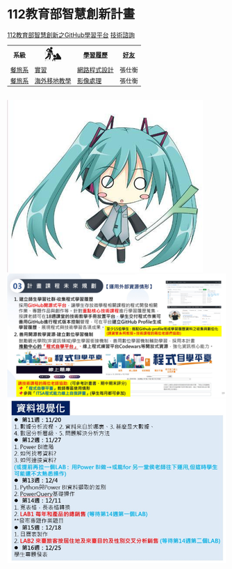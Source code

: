 # 112教育部智慧創新計畫
<a href="http://140.126.146.12:9090/GitHub2023/">112教育部智慧創新之GitHub學習平台</a>&nbsp;<a href="https://chat.openai.com/auth/login">技術諮詢</a>
<table>
<tr>
<th>系級</th>
<th><img src="working.jpeg"></th>
<th><a href="">學習履歷</a></th>
<th><a href="https://chat.openai.com/">好友</a></th>
</tr>
<tr>
<td><a href="https://lm.chu.edu.tw/index.php?Lang=zh-tw">餐旅系</a></td>
<td><a href="https://lm.chu.edu.tw/p/412-1040-117.php?Lang=zh-tw">實習</a></td>
<td><a href="https://github.com/EDHENY/Networkprogramming">網路程式設計</a></td>
<td>張仕衡</td>
</tr>
<tr>
<td><a href="https://mice.chu.edu.tw/index.php?Lang=zh-tw">餐旅系</a></td>
<td><a href="https://mice.chu.edu.tw/p/412-1041-112.php?Lang=zh-tw">海外移地教學</a></td>
<td><a href="https://github.com/EDHENY/Image-processing">影像處理</a></td>
<td>張仕衡</td>
</tr>
</table><br>
<img src="1.jpg"></img>
<img src="II_2.jpg"></img>
<img src="II_3.jpg" style="display:block; margin:auto;" ></img>

